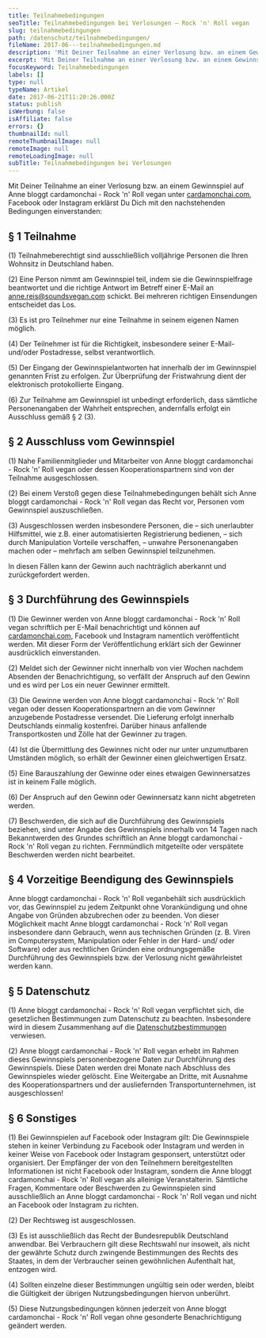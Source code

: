 ```yaml
---
title: Teilnahmebedingungen
seoTitle: Teilnahmebedingungen bei Verlosungen – Rock 'n' Roll vegan
slug: teilnahmebedingungen
path: /datenschutz/teilnahmebedingungen/
fileName: 2017-06---teilnahmebedingungen.md
description: 'Mit Deiner Teilnahme an einer Verlosung bzw. an einem Gewinnspiel erklärst Du Dich mit den nachstehenden Bedingungen einverstanden:'
excerpt: 'Mit Deiner Teilnahme an einer Verlosung bzw. an einem Gewinnspiel erklärst Du Dich mit den nachstehenden Bedingungen einverstanden:'
focusKeyword: Teilnahmebedingungen
labels: []
type: null
typeName: Artikel
date: 2017-06-21T11:20:26.000Z
status: publish
isWerbung: false
isAffiliate: false
errors: {}
thumbnailId: null
remoteThumbnailImage: null
remoteImage: null
remoteLoadingImage: null
subTitle: Teilnahmebedingungen bei Verlosungen
---
```


Mit Deiner Teilnahme an einer Verlosung bzw. an einem Gewinnspiel auf Anne bloggt cardamonchai - Rock 'n' Roll vegan unter [cardamonchai.com](), Facebook oder Instagram erklärst Du Dich mit den nachstehenden Bedingungen einverstanden:

## § 1 Teilnahme

(1) Teilnahmeberechtigt sind ausschließlich volljährige Personen die Ihren Wohnsitz in Deutschland haben.

(2) Eine Person nimmt am Gewinnspiel teil, indem sie die Gewinnspielfrage beantwortet und die richtige Antwort im Betreff einer E-Mail an [anne.reis@soundsvegan.com](mailto:anne.reis@soundsvegan.com) schickt. Bei mehreren richtigen Einsendungen entscheidet das Los.

(3) Es ist pro Teilnehmer nur eine Teilnahme in seinem eigenen Namen möglich.

(4) Der Teilnehmer ist für die Richtigkeit, insbesondere seiner E-Mail- und/oder Postadresse, selbst verantwortlich.

(5) Der Eingang der Gewinnspielantworten hat innerhalb der im Gewinnspiel genannten Frist zu erfolgen. Zur Überprüfung der Fristwahrung dient der elektronisch protokollierte Eingang.

(6) Zur Teilnahme am Gewinnspiel ist unbedingt erforderlich, dass sämtliche Personenangaben der Wahrheit entsprechen, andernfalls erfolgt ein Ausschluss gemäß § 2 (3).

## § 2 Ausschluss vom Gewinnspiel

(1) Nahe Familienmitglieder und Mitarbeiter von Anne bloggt cardamonchai - Rock 'n' Roll vegan oder dessen Kooperationspartnern sind von der Teilnahme ausgeschlossen.

(2) Bei einem Verstoß gegen diese Teilnahmebedingungen behält sich Anne bloggt cardamonchai - Rock 'n' Roll vegan das Recht vor, Personen vom Gewinnspiel auszuschließen.

(3) Ausgeschlossen werden insbesondere Personen, die – sich unerlaubter Hilfsmittel, wie z.B. einer automatisierten Registrierung bedienen, – sich durch Manipulation Vorteile verschaffen, – unwahre Personenangaben machen oder – mehrfach am selben Gewinnspiel teilzunehmen.

In diesen Fällen kann der Gewinn auch nachträglich aberkannt und zurückgefordert werden.

## § 3 Durchführung des Gewinnspiels

(1) Die Gewinner werden von Anne bloggt cardamonchai - Rock 'n' Roll vegan schriftlich per E-Mail benachrichtigt und können auf [cardamonchai.com](), Facebook und Instagram namentlich veröffentlicht werden. Mit dieser Form der Veröffentlichung erklärt sich der Gewinner ausdrücklich einverstanden.

(2) Meldet sich der Gewinner nicht innerhalb von vier Wochen nachdem Absenden der Benachrichtigung, so verfällt der Anspruch auf den Gewinn und es wird per Los ein neuer Gewinner ermittelt.

(3) Die Gewinne werden von Anne bloggt cardamonchai - Rock 'n' Roll vegan oder dessen Kooperationspartnern an die vom Gewinner anzugebende Postadresse versendet. Die Lieferung erfolgt innerhalb Deutschlands einmalig kostenfrei. Darüber hinaus anfallende Transportkosten und Zölle hat der Gewinner zu tragen.

(4) Ist die Übermittlung des Gewinnes nicht oder nur unter unzumutbaren Umständen möglich, so erhält der Gewinner einen gleichwertigen Ersatz.

(5) Eine Barauszahlung der Gewinne oder eines etwaigen Gewinnersatzes ist in keinem Falle möglich.

(6) Der Anspruch auf den Gewinn oder Gewinnersatz kann nicht abgetreten werden.

(7) Beschwerden, die sich auf die Durchführung des Gewinnspiels beziehen, sind unter Angabe des Gewinnspiels innerhalb von 14 Tagen nach Bekanntwerden des Grundes schriftlich an Anne bloggt cardamonchai - Rock 'n' Roll vegan zu richten. Fernmündlich mitgeteilte oder verspätete Beschwerden werden nicht bearbeitet.

## § 4 Vorzeitige Beendigung des Gewinnspiels

Anne bloggt cardamonchai - Rock 'n' Roll veganbehält sich ausdrücklich vor, das Gewinnspiel zu jedem Zeitpunkt ohne Vorankündigung und ohne Angabe von Gründen abzubrechen oder zu beenden. Von dieser Möglichkeit macht Anne bloggt cardamonchai - Rock 'n' Roll vegan insbesondere dann Gebrauch, wenn aus technischen Gründen (z. B. Viren im Computersystem, Manipulation oder Fehler in der Hard- und/ oder Software) oder aus rechtlichen Gründen eine ordnungsgemäße Durchführung des Gewinnspiels bzw. der Verlosung nicht gewährleistet werden kann.

## § 5 Datenschutz

(1) Anne bloggt cardamonchai - Rock 'n' Roll vegan verpflichtet sich, die gesetzlichen Bestimmungen zum Datenschutz zu beachten. Insbesondere wird in diesem Zusammenhang auf die [Datenschutzbestimmungen](/datenschutz/)  verwiesen.

(2) Anne bloggt cardamonchai - Rock 'n' Roll vegan erhebt im Rahmen dieses Gewinnspiels personenbezogene Daten zur Durchführung des Gewinnspiels. Diese Daten werden drei Monate nach Abschluss des Gewinnspieles wieder gelöscht. Eine Weitergabe an Dritte, mit Ausnahme des Kooperationspartners und der ausliefernden Transportunternehmen, ist ausgeschlossen!

## § 6 Sonstiges

(1) Bei Gewinnspielen auf Facebook oder Instagram gilt: Die Gewinnspiele stehen in keiner Verbindung zu Facebook oder Instagram und werden in keiner Weise von Facebook oder Instagram gesponsert, unterstützt oder organisiert. Der Empfänger der von den Teilnehmern bereitgestellten Informationen ist nicht Facebook oder Instagram, sondern die Anne bloggt cardamonchai - Rock 'n' Roll vegan als alleinige Veranstalterin. Sämtliche Fragen, Kommentare oder Beschwerden zu Gewinnspielen sind ausschließlich an Anne bloggt cardamonchai - Rock 'n' Roll vegan und nicht an Facebook oder Instagram zu richten.

(2) Der Rechtsweg ist ausgeschlossen.

(3) Es ist ausschließlich das Recht der Bundesrepublik Deutschland anwendbar. Bei Verbrauchern gilt diese Rechtswahl nur insoweit, als nicht der gewährte Schutz durch zwingende Bestimmungen des Rechts des Staates, in dem der Verbraucher seinen gewöhnlichen Aufenthalt hat, entzogen wird.

(4) Sollten einzelne dieser Bestimmungen ungültig sein oder werden, bleibt die Gültigkeit der übrigen Nutzungsbedingungen hiervon unberührt.

(5) Diese Nutzungsbedingungen können jederzeit von Anne bloggt cardamonchai - Rock 'n' Roll vegan ohne gesonderte Benachrichtigung geändert werden.
